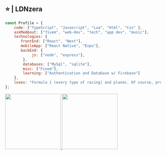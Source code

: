 ## ⭐️ | LDNzera 

```javascript
const Profile = {
    code: ["TypeScript", "Javascript", "Lua", "Html", "Css" ],
    askMeAbout: ["fivem", "web-dev", "tech", "app dev", "music"],
    technologies: {
       frontEnd: ["React", "Next"],
       mobileApp: ["React Native", "Expo"],
       backEnd: {
            js: ["node", "express"],
        }, 
        databases: ["MySql", "sqlite"],
        misc: ["Fivem"],
        learning: ["Authentication and Database w/ Firebase"]
    },
    loves: "Formula 1 (every type of racing) and planes. Of course, programming too..."
};
```
  
<a href="https://github.com/LDNzera">
  <img height="180em" src="https://github-readme-stats.vercel.app/api?username=LDNzera&theme=react&show_icons=true" style"max-width: 100%;" />
  <img height="180em" src="https://github-readme-stats.vercel.app/api/top-langs/?username=LDNzera&theme=react&layout=compact" style"max-width: 100%;" />
</a>

<br/>
